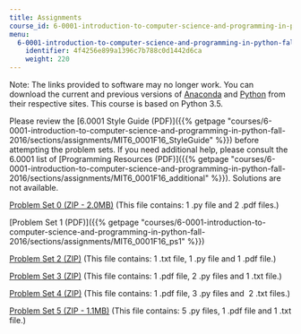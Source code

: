 ```yaml
---
title: Assignments
course_id: 6-0001-introduction-to-computer-science-and-programming-in-python-fall-2016
menu:
  6-0001-introduction-to-computer-science-and-programming-in-python-fall-2016:
    identifier: 4f4256e899a1396c7b788c0d1442d6ca
    weight: 220
---
```

Note: The links provided to software may no longer work. You can download the current and previous versions of [Anaconda](https://www.anaconda.com/distribution/) and [Python](https://www.python.org/) from their respective sites. This course is based on Python 3.5. 

Please review the [6.0001 Style Guide (PDF)]({{% getpage "courses/6-0001-introduction-to-computer-science-and-programming-in-python-fall-2016/sections/assignments/MIT6_0001F16_StyleGuide" %}}) before attempting the problem sets. If you need additional help, please consult the 6.0001 list of [Programming Resources (PDF)]({{% getpage "courses/6-0001-introduction-to-computer-science-and-programming-in-python-fall-2016/sections/assignments/MIT6_0001F16_additional" %}}). Solutions are not available.

[Problem Set 0 (ZIP - 2.0MB)](https://open-learning-course-data-ci.s3.amazonaws.com/6-0001-introduction-to-computer-science-and-programming-in-python-fall-2016/7b5294e2c78e0aaf273b4149ec55c1b1_ps0.zip) (This file contains: 1 .py file and 2 .pdf files.)

[Problem Set 1 (PDF)]({{% getpage "courses/6-0001-introduction-to-computer-science-and-programming-in-python-fall-2016/sections/assignments/MIT6_0001F16_ps1" %}})

[Problem Set 2 (ZIP)](https://open-learning-course-data-ci.s3.amazonaws.com/6-0001-introduction-to-computer-science-and-programming-in-python-fall-2016/d57834a8de13b1579b3e5274e520ea14_ps2.zip) (This file contains: 1 .txt file, 1 .py file and 1 .pdf file.)

[Problem Set 3 (ZIP)](https://open-learning-course-data-ci.s3.amazonaws.com/6-0001-introduction-to-computer-science-and-programming-in-python-fall-2016/e8b32576c66e2f6cc5d102aca6b757ce_PS3.zip) (This file contains: 1 .pdf file, 2 .py files and 1 .txt file.)

[Problem Set 4 (ZIP)](https://open-learning-course-data-ci.s3.amazonaws.com/6-0001-introduction-to-computer-science-and-programming-in-python-fall-2016/bcfbf5fbdae3c9acacfa457c7ad5f46e_ps4.zip) (This file contains: 1 .pdf file, 3 .py files and  2 .txt files.)

[Problem Set 5 (ZIP - 1.1MB)](https://open-learning-course-data-ci.s3.amazonaws.com/6-0001-introduction-to-computer-science-and-programming-in-python-fall-2016/3a797988eba0b1aa0a9f5beacf1b446e_pset5.zip) (This file contains: 5 .py files, 1 .pdf file and 1 .txt file.)